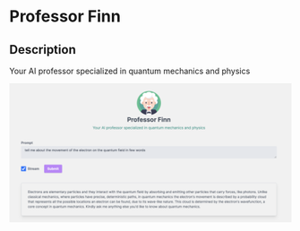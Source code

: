 # Professor Finn

## Description

Your AI professor specialized in quantum mechanics and physics

![Demo](public/demo.png)
